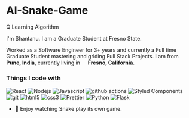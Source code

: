 # AI-Snake-Game
Q Learning Algorithm 
<p>
<p> I'm Shantanu. I am a Graduate Student at Fresno State.</p>
<p> Worked as a Software Engineer for 3+ years and currently a Full time Graduate Student mastering and griding Full Stack Projects. I am from <img src="https://image.flaticon.com/icons/png/512/555/555462.png" width="13"/> <b>Pune, India</b>, currently living in <img src="https://image.flaticon.com/icons/svg/940/940207.svg" width="13"/> <b>Fresno, California</b>. </p>
<!--
**shantanu609/shantanu609** is a ✨ _special_ ✨ repository because its `README.md` (this file) appears on your GitHub profile.
--!>

<h3>Things I code with</h3>
<p>
  <img alt="React" src="https://img.shields.io/badge/-React-45b8d8?style=flat-square&logo=react&logoColor=white" /> 
  <img alt="Nodejs" src="https://img.shields.io/badge/-Nodejs-43853d?style=flat-square&logo=Node.js&logoColor=white" />
  <img alt = "Javascript" src = "https://img.shields.io/badge/Javascript-ES6-yellow"/>
  <img alt="github actions" src="https://img.shields.io/badge/-Github_Actions-2088FF?style=flat-square&logo=github-actions&logoColor=white" />
  <img alt="Styled Components" src="https://img.shields.io/badge/-Styled_Components-db7092?style=flat-square&logo=styled-components&logoColor=white" />
  <img alt="git" src="https://img.shields.io/badge/-Git-F05032?style=flat-square&logo=git&logoColor=white" />
  <img alt="html5" src="https://img.shields.io/badge/-HTML5-E34F26?style=flat-square&logo=html5&logoColor=white" />
  <img alt= "css3" src = "https://img.shields.io/badge/-CSS3-0779e4?style=flat-square&logo=css3&logoColor=white"/>
  <img alt="Prettier" src="https://img.shields.io/badge/-Prettier-F7B93E?style=flat-square&logo=prettier&logoColor=white" />
  <img alt="Python" src ="https://img.shields.io/badge/Python-Green"/>
  <img alt="Flask" src ="https://img.shields.io/badge/Flask-Green"/>
</p>

- 🔭 Enjoy watching Snake play its own game.


